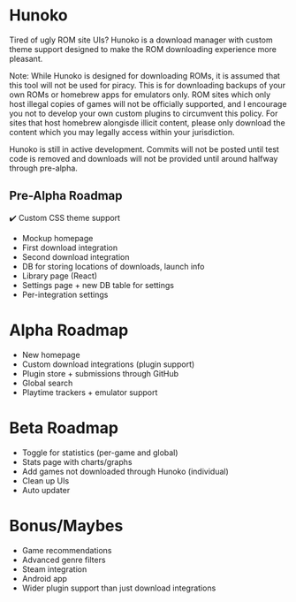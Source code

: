# Hunoko
Tired of ugly ROM site UIs? Hunoko is a download manager with custom theme support designed to make the ROM downloading experience more pleasant.

Note: While Hunoko is designed for downloading ROMs, it is assumed that this tool will not be used for piracy. This is for downloading backups of your own ROMs or homebrew apps for emulators only. ROM sites which only host illegal copies of games will not be officially supported, and I encourage you not to develop your own custom plugins to circumvent this policy. For sites that host homebrew alongisde illicit content, please only download the content which you may legally access within your jurisdiction.

Hunoko is still in active development. Commits will not be posted until test code is removed and downloads will not be provided until around halfway through pre-alpha. 

## Pre-Alpha Roadmap
✔️ Custom CSS theme support
- Mockup homepage
- First download integration
- Second download integration
- DB for storing locations of downloads, launch info
- Library page (React)
- Settings page + new DB table for settings
- Per-integration settings

# Alpha Roadmap
- New homepage
- Custom download integrations (plugin support)
- Plugin store + submissions through GitHub
- Global search
- Playtime trackers + emulator support

# Beta Roadmap
- Toggle for statistics (per-game and global)
- Stats page with charts/graphs
- Add games not downloaded through Hunoko (individual)
- Clean up UIs
- Auto updater

# Bonus/Maybes
- Game recommendations
- Advanced genre filters
- Steam integration
- Android app
- Wider plugin support than just download integrations

